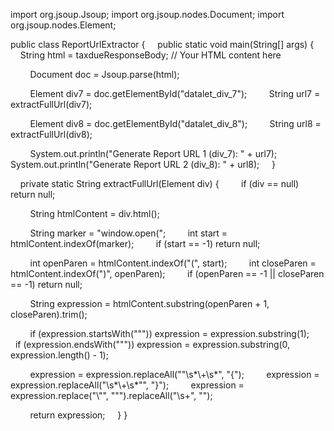 import org.jsoup.Jsoup;
import org.jsoup.nodes.Document;
import org.jsoup.nodes.Element;

public class ReportUrlExtractor {
    public static void main(String[] args) {
        String html = taxdueResponseBody; // Your HTML content here

        Document doc = Jsoup.parse(html);

        Element div7 = doc.getElementById("datalet_div_7");
        String url7 = extractFullUrl(div7);

        Element div8 = doc.getElementById("datalet_div_8");
        String url8 = extractFullUrl(div8);

        System.out.println("Generate Report URL 1 (div_7): " + url7);
        System.out.println("Generate Report URL 2 (div_8): " + url8);
    }

    private static String extractFullUrl(Element div) {
        if (div == null) return null;

        String htmlContent = div.html();

        String marker = "window.open(";
        int start = htmlContent.indexOf(marker);
        if (start == -1) return null;

        int openParen = htmlContent.indexOf("(", start);
        int closeParen = htmlContent.indexOf(")", openParen);
        if (openParen == -1 || closeParen == -1) return null;

        String expression = htmlContent.substring(openParen + 1, closeParen).trim();

        if (expression.startsWith("\"")) expression = expression.substring(1);
        if (expression.endsWith("\"")) expression = expression.substring(0, expression.length() - 1);

        expression = expression.replaceAll("\"\\s*\\+\\s*", "{");
        expression = expression.replaceAll("\\s*\\+\\s*\"", "}");
        expression = expression.replace("\\\"", "\"").replaceAll("\\s+", "");

        return expression;
    }
}
